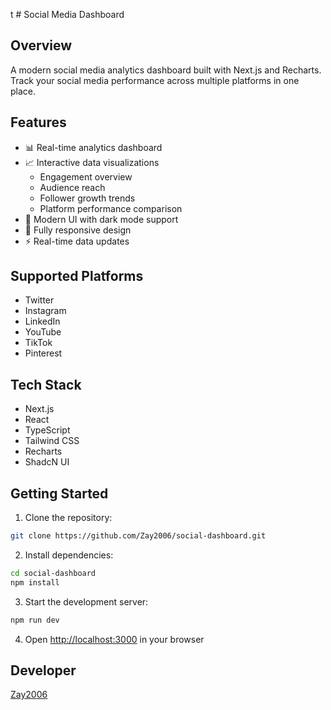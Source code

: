 t # Social Media Dashboard

## Overview
A modern social media analytics dashboard built with Next.js and Recharts. Track your social media performance across multiple platforms in one place.

## Features
- 📊 Real-time analytics dashboard
- 📈 Interactive data visualizations
  - Engagement overview
  - Audience reach
  - Follower growth trends
  - Platform performance comparison
- 🎨 Modern UI with dark mode support
- 📱 Fully responsive design
- ⚡ Real-time data updates

## Supported Platforms
- Twitter
- Instagram
- LinkedIn
- YouTube
- TikTok
- Pinterest

## Tech Stack
- Next.js
- React
- TypeScript
- Tailwind CSS
- Recharts
- ShadcN UI

## Getting Started

1. Clone the repository:
```bash
git clone https://github.com/Zay2006/social-dashboard.git
```

2. Install dependencies:
```bash
cd social-dashboard
npm install
```

3. Start the development server:
```bash
npm run dev
```

4. Open [http://localhost:3000](http://localhost:3000) in your browser

## Developer
[Zay2006](https://github.com/Zay2006)
